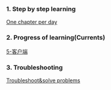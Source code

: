 ### 1. Step by step learning
[One chapter per day](https://wiki.swoole.com/#/)
### 2. Progress of learning(Currents)
[5-客户端](https://wiki.swoole.com/#/client_init)

### 3. Troubleshooting
[Troubleshoot&solve problems](./2-快速启动/server/排查&解决问题.log)
